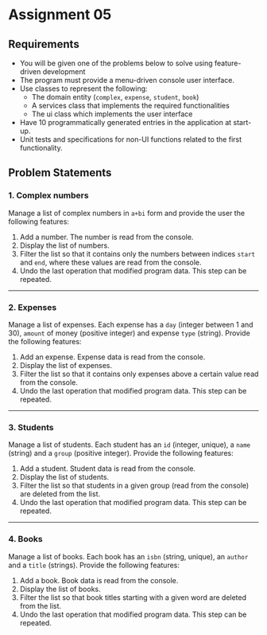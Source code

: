 # Assignment 05
## Requirements

- You will be given one of the problems below to solve using feature-driven development
- The program must provide a menu-driven console user interface.
- Use classes to represent the following:
    - The domain entity (`complex`,  `expense`,  `student`, `book`)
    - A services class that implements the required functionalities
    - The ui class which implements the user interface
- Have 10 programmatically generated entries in the application at start-up.
- Unit tests and specifications for non-UI functions related to the first functionality.

## Problem Statements
### 1. Complex numbers
Manage a list of complex numbers in `a+bi` form and provide the user the following features:
1. Add a number. The number is read from the console.
2. Display the list of numbers.
3. Filter the list so that it contains only the numbers between indices `start` and `end`, where these values are read from the console.
4. Undo the last operation that modified program data. This step can be repeated.

---
### 2. Expenses
Manage a list of expenses. Each expense has a `day` (integer between 1 and 30), `amount` of money (positive integer) and expense `type` (string). Provide the following features:
1. Add an expense. Expense data is read from the console.
2. Display the list of expenses.
3. Filter the list so that it contains only expenses above a certain value read from the console.
4. Undo the last operation that modified program data. This step can be repeated.

---
### 3. Students
Manage a list of students. Each student has an `id` (integer, unique), a `name` (string) and a `group` (positive integer). Provide the following features:
1. Add a student. Student data is read from the console.
2. Display the list of students.
3. Filter the list so that students in a given group (read from the console) are deleted from the list.
4. Undo the last operation that modified program data. This step can be repeated.

---
### 4. Books
Manage a list of books. Each book has an `isbn` (string, unique), an `author` and a `title` (strings). Provide the following features:
1. Add a book. Book data is read from the console.
2. Display the list of books.
3. Filter the list so that book titles starting with a given word are deleted from the list.
4. Undo the last operation that modified program data. This step can be repeated.
